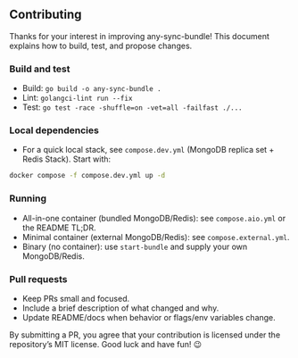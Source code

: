 ## Contributing

Thanks for your interest in improving any-sync-bundle! This document explains how to build, test, and propose changes.

### Build and test

- Build: `go build -o any-sync-bundle .`
- Lint: `golangci-lint run --fix`
- Test: `go test -race -shuffle=on -vet=all -failfast ./...`

### Local dependencies

- For a quick local stack, see `compose.dev.yml` (MongoDB replica set + Redis Stack). Start with:

```bash
docker compose -f compose.dev.yml up -d
```

### Running

- All-in-one container (bundled MongoDB/Redis): see `compose.aio.yml` or the README TL;DR.
- Minimal container (external MongoDB/Redis): see `compose.external.yml`.
- Binary (no container): use `start-bundle` and supply your own MongoDB/Redis.

### Pull requests

- Keep PRs small and focused.
- Include a brief description of what changed and why.
- Update README/docs when behavior or flags/env variables change.

By submitting a PR, you agree that your contribution is licensed under the repository’s MIT license.
Good luck and have fun! 😉
